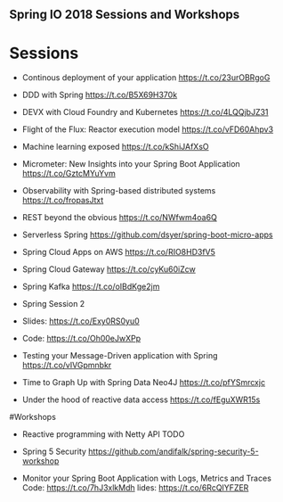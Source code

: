 ## Spring IO 2018 Sessions and Workshops

# Sessions

- Continous deployment of your application
https://t.co/23urOBRgoG

- DDD with Spring
https://t.co/B5X69H370k

- DEVX with Cloud Foundry and Kubernetes
https://t.co/4LQQjbJZ31

- Flight of the Flux: Reactor execution model
https://t.co/vFD60Ahpv3

- Machine learning exposed
https://t.co/kShiJAfXsO

- Micrometer: New Insights into your Spring Boot Application
https://t.co/GztcMYuYvm

- Observability with Spring-based distributed systems
https://t.co/fropasJtxt

- REST beyond the obvious
https://t.co/NWfwm4oa6Q

- Serverless Spring
https://github.com/dsyer/spring-boot-micro-apps

- Spring Cloud Apps on AWS
https://t.co/RIO8HD3fV5

- Spring Cloud Gateway
https://t.co/cyKu60iZcw

- Spring Kafka
https://t.co/oIBdKge2jm

- Spring Session 2
- Slides: https://t.co/Exy0RS0yu0
- Code: https://t.co/Oh00eJwXPp

- Testing your Message-Driven application with Spring
https://t.co/vIVGpmnbkr

- Time to Graph Up with Spring Data Neo4J
https://t.co/pfYSmrcxjc

- Under the hood of reactive data access
https://t.co/fEguXWR15s

#Workshops

- Reactive programming with Netty API
TODO

- Spring 5 Security
https://github.com/andifalk/spring-security-5-workshop

- Monitor your Spring Boot Application with Logs, Metrics and Traces
Code: https://t.co/7hJ3xlkMdh
lides: https://t.co/6RcQIYFZER